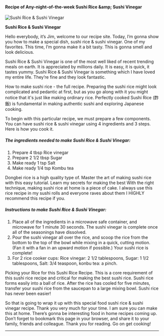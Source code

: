             

#### Recipe of Any-night-of-the-week Sushi Rice &amp;amp; Sushi Vinegar

![Sushi Rice &amp; Sushi Vinegar](https://img-global.cpcdn.com/recipes/4990793061236736/751x532cq70/sushi-rice-sushi-vinegar-recipe-main-photo.jpg)

**Sushi Rice &amp; Sushi Vinegar**

Hello everybody, it’s Jim, welcome to our recipe site. Today, I’m gonna show you how to make a special dish, sushi rice & sushi vinegar. One of my favorites. This time, I’m gonna make it a bit tasty. This is gonna smell and look delicious.

Sushi Rice & Sushi Vinegar is one of the most well liked of recent trending meals on earth. It is appreciated by millions daily. It is easy, it is quick, it tastes yummy. Sushi Rice & Sushi Vinegar is something which I have loved my entire life. They’re fine and they look fantastic.

How to make sushi rice - the full recipe. Preparing the sushi rice might look complicated and pedantic at first, but as you go along with it you might notice that it's just like making ordinary rice. Perfectly cooked Sushi Rice (酢飯) is fundamental in making authentic sushi and exploring Japanese cooking.

To begin with this particular recipe, we must prepare a few components. You can have sushi rice & sushi vinegar using 4 ingredients and 3 steps. Here is how you cook it.

##### The ingredients needed to make Sushi Rice & Sushi Vinegar:

1.  Prepare 4 tbsp Rice vinegar
2.  Prepare 2 1/2 tbsp Sugar
3.  Make ready 1 tsp Salt
4.  Make ready 1/4 tsp Kombu tea

Dongbei rice is a high quality type of. Master the art of making sushi rice with this easy tutorial. Learn my secrets for making the best With the right technique, making sushi rice at home is a piece of cake. I always use this rice recipe in my sushi rolls and everyone raves about them I HIGHLY recommend this recipe if you.

##### Instructions to make Sushi Rice & Sushi Vinegar:

1.  Place all of the ingredients in a microwave safe container, and microwave for 1 minute 30 seconds. The sushi vinegar is complete once all of the seasonings have dissolved.
2.  Pour the sushi vinegar all over the rice, and scoop the rice from the bottom to the top of the bowl while mixing in a quick, cutting motion. (Fan it with a fan in an upward motion if possible.) Your sushi rice is complete!
3.  For 2 rice cooker cups: Rice vinegar: 2 1/2 tablespoons, Sugar: 1 1/2 tablespoons, Salt: 3/4 teaspoon, konbu tea: a pinch.

Picking your Rice for this Sushi Rice Recipe. This is a core requirement of this sushi rice recipe and critical for making the best sushi rice. Sushi rice forms easily into a ball of rice. After the rice has cooled for five minutes, transfer your sushi rice from the saucepan to a large mixing bowl. Sushi rice has never been easier!

So that is going to wrap it up with this special food sushi rice & sushi vinegar recipe. Thank you very much for your time. I am sure you can make this at home. There’s gonna be interesting food in home recipes coming up. Don’t forget to bookmark this page in your browser, and share it to your family, friends and colleague. Thank you for reading. Go on get cooking!

* * *